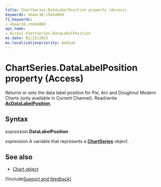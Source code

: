 ```yaml
---
title: ChartSeries.DataLabelPosition property (Access)
keywords: vbaac10.chm14860
f1_keywords:
- vbaac10.chm14860
api_name:
- Access.ChartSeries.DataLabelPosition
ms.date: 01/23/2025
ms.localizationpriority: medium
---
```



# ChartSeries.DataLabelPosition property (Access)

Returns or sets the data label position for Pie, Arc and Doughnut Modern Charts (only available in Current Channel). Read/write **[AcDataLabelPosition](Access.AcDataLabelPosition.md)**.


## Syntax

_expression_.**DataLabelPosition**

_expression_ A variable that represents a **[ChartSeries](Access.ChartSeries.md)** object.


## See also

- [Chart object](Access.Chart.md)

[!include[Support and feedback](~/includes/feedback-boilerplate.md)]